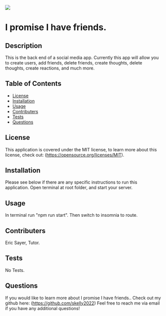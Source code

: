 ![](https://img.shields.io/badge/license-MIT-blue)
  
# I promise I have friends.
## Description
This is the back end of a social media app. Currently this app will allow you to create users, add friends, delete friends, create thoughts, delete thoughts, create reactions, and much more.
## Table of Contents
- [License](#license)
- [Installation](#installation)
- [Usage](#usage)
- [Contributers](#contributers)
- [Tests](#tests)
- [Questions](#questions)
## License
This application is covered under the MIT license, to learn more about this license, check out: (https://opensource.org/licenses/MIT).
## Installation
Please see below if there are any specific instructions to run this application. 
Open terminal at root folder, and start your server. 
## Usage
In terminal run "npm run start". Then switch to insomnia to route.
## Contributers
Eric Sayer, Tutor.
## Tests
No Tests.
## Questions
If you would like to learn more about I promise I have friends.. Check out my github here: (https://github.com/skelly2022)
Feel free to reach me via email if you have any additional questions! 